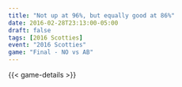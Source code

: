 ```yaml
---
title: "Not up at 96%, but equally good at 86%"
date: 2016-02-28T23:13:00-05:00
draft: false
tags: [2016 Scotties]
event: "2016 Scotties"
game: "Final - NO vs AB"
---
```

{{< game-details >}}
<!--more--> 